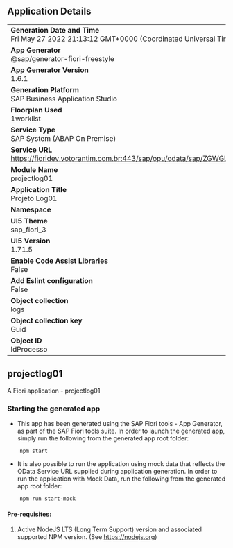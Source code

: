## Application Details
|               |
| ------------- |
|**Generation Date and Time**<br>Fri May 27 2022 21:13:12 GMT+0000 (Coordinated Universal Time)|
|**App Generator**<br>@sap/generator-fiori-freestyle|
|**App Generator Version**<br>1.6.1|
|**Generation Platform**<br>SAP Business Application Studio|
|**Floorplan Used**<br>1worklist|
|**Service Type**<br>SAP System (ABAP On Premise)|
|**Service URL**<br>https://fioridev.votorantim.com.br:443/sap/opu/odata/sap/ZGWGLHR_TAB_LOG_EC_INTERFACES_SRV
|**Module Name**<br>projectlog01|
|**Application Title**<br>Projeto Log01|
|**Namespace**<br>|
|**UI5 Theme**<br>sap_fiori_3|
|**UI5 Version**<br>1.71.5|
|**Enable Code Assist Libraries**<br>False|
|**Add Eslint configuration**<br>False|
|**Object collection**<br>logs|
|**Object collection key**<br>Guid|
|**Object ID**<br>IdProcesso|

## projectlog01

A Fiori application - projectlog01

### Starting the generated app

-   This app has been generated using the SAP Fiori tools - App Generator, as part of the SAP Fiori tools suite.  In order to launch the generated app, simply run the following from the generated app root folder:

```
    npm start
```

- It is also possible to run the application using mock data that reflects the OData Service URL supplied during application generation.  In order to run the application with Mock Data, run the following from the generated app root folder:

```
    npm run start-mock
```

#### Pre-requisites:

1. Active NodeJS LTS (Long Term Support) version and associated supported NPM version.  (See https://nodejs.org)


